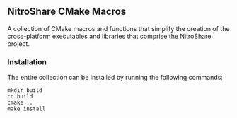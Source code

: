 ## NitroShare CMake Macros

A collection of CMake macros and functions that simplify the creation of the cross-platform executables and libraries that comprise the NitroShare project.

### Installation

The entire collection can be installed by running the following commands:

    mkdir build
    cd build
    cmake ..
    make install
